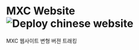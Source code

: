 # MXC Website ![Deploy chinese website](https://github.com/mxc-foundation/mxc-website/workflows/Deploy%20chinese%20website/badge.svg?branch=suhee%2FChina-mxcwebsite)

MXC 웹사이트 변형 버젼 트래킹 
